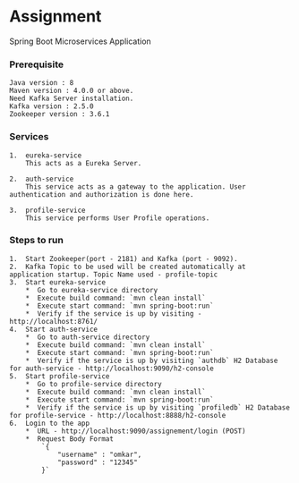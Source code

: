 # Assignment
Spring Boot Microservices Application

### Prerequisite
    Java version : 8
    Maven version : 4.0.0 or above.
    Need Kafka Server installation.
	Kafka version : 2.5.0
	Zookeeper version : 3.6.1

### Services
    1.  eureka-service
        This acts as a Eureka Server.
    
    2.  auth-service
        This service acts as a gateway to the application. User authentication and authorization is done here.
        
    3.  profile-service
        This service performs User Profile operations.

### Steps to run
    1.  Start Zookeeper(port - 2181) and Kafka (port - 9092).
    2.  Kafka Topic to be used will be created automatically at application startup. Topic Name used - profile-topic
    3.  Start eureka-service
        *  Go to eureka-service directory
        *  Execute build command: `mvn clean install`
        *  Execute start command: `mvn spring-boot:run`
        *  Verify if the service is up by visiting - http://localhost:8761/
    4.  Start auth-service
        *  Go to auth-service directory
        *  Execute build command: `mvn clean install`
        *  Execute start command: `mvn spring-boot:run`
        *  Verify if the service is up by visiting `authdb` H2 Database for auth-service - http://localhost:9090/h2-console
    5.  Start profile-service
        *  Go to profile-service directory
        *  Execute build command: `mvn clean install`
        *  Execute start command: `mvn spring-boot:run`
        *  Verify if the service is up by visiting `profiledb` H2 Database for profile-service - http://localhost:8888/h2-console
    6.  Login to the app
        *  URL - http://localhost:9090/assignement/login (POST)
        *  Request Body Format
            `{
	            "username" : "omkar",
	            "password" : "12345"
            }`